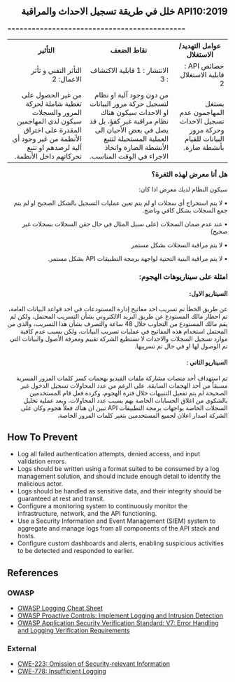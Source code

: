 <h2 dir='rtl' align='right'> API10:2019 خلل في طريقة تسجيل الاحداث والمراقبة </h2>
============================================

<table dir='rtl' align="right">
  <tr>
    <th>عوامل التهديد/ الاستغلال  </th>
    <th> نقاط الضعف </th>
    <th> التأثير </th>
    <tr>
    <td> خصائص API : قابلية الاستغلال 2 </td>
    <td> الانتشار : 1 قابلية الاكتشاف : 3  </td>
    <td> التأثر التقني و تأثر الاعمال: 2 </td>
  </tr> 
     <td> يستغل المهاجمون عدم تسجيل الاحداث وحركة مرور البيانات للقيام بأنشطة ضارة. </td>
    <td> من دون وجود آلية او نظام لتسجيل حركة مرور البيانات او الاحداث سيكون هناك نظام مراقبة غير كفؤ، بل قد يصل في بعض الأحيان الى العملية المستحيلة لتتبع الأنشطة الضارة واتخاذ الاجراء في الوقت المناسب. </td>
    <td> من غير الحصول على تغطية شاملة لحركة المرور والسجلات سيكون لدى المهاجمين المقدرة على اختراق الأنظمة من غير وجود أي آلية لرصدهم او تتبع تحركاتهم داخل الأنظمة. </td>    
  </tr>
  </table>
<h3 dir='rtl' align='right'>هل أنا معرض لهذه الثغرة؟</h3>

<p dir='rtl' align='right'> سيكون النظام لديك معرض اذا كان: 

<p dir='rtl' align='right'>▪️ لا يتم استخراج أي سجلات او لم يتم تعين عمليات التسجيل بالشكل الصحيح او لم يتم جمع السجلات بشكل كافي وناضج.
<p dir='rtl' align='right'>▪️ عند عدم ضمان السجلات (على سبيل المثال في حال حقن السجلات بسجلات غير صحيح)
<p dir='rtl' align='right'>▪️ لا يتم مراقبة السجلات بشكل مستمر
<p dir='rtl' align='right'>▪️ لا يتم مراقبة البنية التحتية لواجهة برمجة التطبيقات API بشكل مستمر.
    
<h3 dir='rtl' align='right'> امثلة على سيناريوهات الهجوم: </h3>

<h4 dir='rtl' align='right'>السيناريو الاول: </h4>

<p dir='rtl' align='right'> عن طريق الخطأ تم تسريب احد مفاتيح إدارة المستودعات في احد قواعد البيانات العامة، تم احظار مالك المستودع عن طريق البريد الالكتروني بشأن التسريب المحتمل، ولكن لم يقم مالك المستودع من التجاوب خلال 48 ساعة والتصرف بشأن هذا التسريب، والذي من المحتمل استخدام هذه المفاتيح في عمليات تسريب البيانات، ولكن بسبب عدم كافية موارد تسجيل السجلات والاحداث لا تستطيع الشركة تقييم ومعرفة الأصول والبيانات التي تم الوصول لها او في حال تم تسريبها.

<h4 dir='rtl' align='right'>السيناريو الثاني : </h4>

<p dir='rtl' align='right'> تم استهداف أحد منصات مشاركة ملفات الفيديو بهجمات كسر كلمات المرور المسربة مسبقاً من أحد الهجمات السابقة. على الرغم من عدد المحاولات تسجيل الدخول غير الصحيحة لم يتم تفعيل التنبيهات خلال فترة الهجوم، وكردة فعل قام المستخدمين بالشكوى من اغلاق الحسابات الخاصة بهم بسبب عدد المحاولات، وبعد عملية تحليل السجلات الخاصة بواجهات برمجة التطبيقات API تبين ان هناك فعلاً هجوم وكان على الشركة اصدار اعلان لجميع المستخدمين بتغير كلمات المرور الخاصة. 


## How To Prevent

* Log all failed authentication attempts, denied access, and input validation
  errors.
* Logs should be written using a format suited to be consumed by a log
  management solution, and should include enough detail to identify the
  malicious actor.
* Logs should be handled as sensitive data, and their integrity should be
  guaranteed at rest and transit.
* Configure a monitoring system to continuously monitor the infrastructure,
  network, and the API functioning.
* Use a Security Information and Event Management (SIEM) system to aggregate and
  manage logs from all components of the API stack and hosts.
* Configure custom dashboards and alerts, enabling suspicious activities to be
  detected and responded to earlier.

## References

### OWASP

* [OWASP Logging Cheat Sheet][2]
* [OWASP Proactive Controls: Implement Logging and Intrusion Detection][3]
* [OWASP Application Security Verification Standard: V7: Error Handling and
  Logging Verification Requirements][4]

### External

* [CWE-223: Omission of Security-relevant Information][5]
* [CWE-778: Insufficient Logging][6]

[1]: https://www.owasp.org/index.php/Log_Injection
[2]: https://www.owasp.org/index.php/Logging_Cheat_Sheet
[3]: https://www.owasp.org/index.php/OWASP_Proactive_Controls
[4]: https://github.com/OWASP/ASVS/blob/master/4.0/en/0x15-V7-Error-Logging.md
[5]: https://cwe.mitre.org/data/definitions/223.html
[6]: https://cwe.mitre.org/data/definitions/778.html
